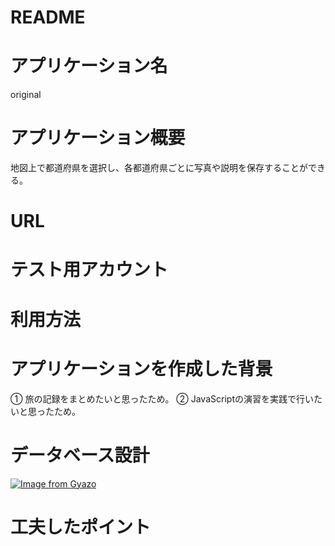 # README


# アプリケーション名
original

# アプリケーション概要
地図上で都道府県を選択し、各都道府県ごとに写真や説明を保存することができる。

# URL

# テスト用アカウント

# 利用方法

# アプリケーションを作成した背景
① 旅の記録をまとめたいと思ったため。
② JavaScriptの演習を実践で行いたいと思ったため。

# データベース設計
[![Image from Gyazo](https://i.gyazo.com/c5bfd5dfe3d138e0cb73a4e39b1d5d55.png)](https://gyazo.com/c5bfd5dfe3d138e0cb73a4e39b1d5d55)

# 工夫したポイント
